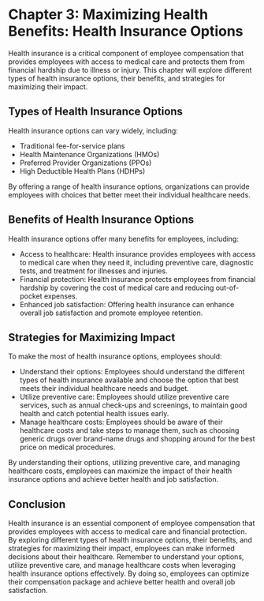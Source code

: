 Chapter 3: Maximizing Health Benefits: Health Insurance Options
===============================================================

Health insurance is a critical component of employee compensation that provides employees with access to medical care and protects them from financial hardship due to illness or injury. This chapter will explore different types of health insurance options, their benefits, and strategies for maximizing their impact.

Types of Health Insurance Options
---------------------------------

Health insurance options can vary widely, including:

* Traditional fee-for-service plans
* Health Maintenance Organizations (HMOs)
* Preferred Provider Organizations (PPOs)
* High Deductible Health Plans (HDHPs)

By offering a range of health insurance options, organizations can provide employees with choices that better meet their individual healthcare needs.

Benefits of Health Insurance Options
------------------------------------

Health insurance options offer many benefits for employees, including:

* Access to healthcare: Health insurance provides employees with access to medical care when they need it, including preventive care, diagnostic tests, and treatment for illnesses and injuries.
* Financial protection: Health insurance protects employees from financial hardship by covering the cost of medical care and reducing out-of-pocket expenses.
* Enhanced job satisfaction: Offering health insurance can enhance overall job satisfaction and promote employee retention.

Strategies for Maximizing Impact
--------------------------------

To make the most of health insurance options, employees should:

* Understand their options: Employees should understand the different types of health insurance available and choose the option that best meets their individual healthcare needs and budget.
* Utilize preventive care: Employees should utilize preventive care services, such as annual check-ups and screenings, to maintain good health and catch potential health issues early.
* Manage healthcare costs: Employees should be aware of their healthcare costs and take steps to manage them, such as choosing generic drugs over brand-name drugs and shopping around for the best price on medical procedures.

By understanding their options, utilizing preventive care, and managing healthcare costs, employees can maximize the impact of their health insurance options and achieve better health and job satisfaction.

Conclusion
----------

Health insurance is an essential component of employee compensation that provides employees with access to medical care and financial protection. By exploring different types of health insurance options, their benefits, and strategies for maximizing their impact, employees can make informed decisions about their healthcare. Remember to understand your options, utilize preventive care, and manage healthcare costs when leveraging health insurance options effectively. By doing so, employees can optimize their compensation package and achieve better health and overall job satisfaction.
